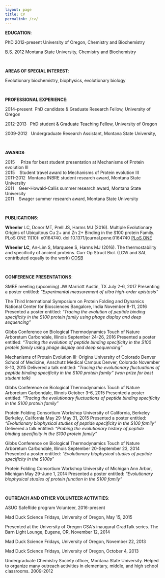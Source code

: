 ```yaml
---
layout: page
title: CV
permalink: /cv/
---
```


**EDUCATION**: 

PhD   2012-present	University of Oregon, Chemistry and Biochemistry

B.S.  2012  Montana State University, Chemistry and Biochemistry

<br />

**AREAS OF SPECIAL INTEREST**: 

Evolutionary biochemistry, biophysics, evolutionary biology 

<br />

**PROFESSIONAL EXPERIENCE**: 

2014-present&nbsp;  PhD candidate & Graduate Research Fellow, University of Oregon

2012-2013&nbsp;&nbsp; PhD student & Graduate Teaching Fellow, University of Oregon

2009-2012&nbsp;&nbsp; Undergraduate Research Assistant, Montana State University,

<br />

**AWARDS**: 

2015&nbsp;&nbsp;&nbsp;&nbsp; Prize for best student presentation at Mechanisms of Protein evolution III
<br />
2015&nbsp;&nbsp;&nbsp;&nbsp;Student travel award to Mechanisms of Protein evolution III
<br />
2011-2012&nbsp;&nbsp;Montana INBRE student research award, Montana State University
<br />
2011&nbsp;&nbsp;&nbsp;&nbsp;Geer-Howald-Callis summer research award, Montana State University
<br />
2011&nbsp;&nbsp;&nbsp;&nbsp;Swager summer research award, Montana State University

<br />

**PUBLICATIONS**: 

**Wheeler** LC, Donor MT, Prell JS, Harms MJ (2016). Multiple Evolutionary 
Origins of Ubiquitous Cu 2+ and Zn 2+ Binding in the S100 protein Family. 
PLoS ONE 11(10): e0164740. doi:10.1371/journal.pone.0164740 [PLoS ONE](http://journals.plos.org/plosone/article?id=10.1371/journal.pone.0164740)

**Wheeler LC**, An-Lim S, Marqusee S, Harms MJ (2016). The thermostability 
and specificity of ancient proteins. Curr Op Struct Biol. (LCW and SAL 
contributed equally to the work) 
[COSB](http://www.sciencedirect.com/science/article/pii/S0959440X16300501)

<br />

**CONFERENCE PRESENTATIONS**: 

SMBE meeting (upcoming)
JW Marriott
Austin, TX
July 2-6, 2017
Presenting a poster entitled: *“Experimental measurement of ultra high-order epistasis”*

The Third International Symposium on Protein Folding and Dynamics
National Center for Biosciences
Bangalore, India
November 8-11, 2016
Presented a poster entitled: *“Tracing the evolution of peptide binding specificity in the S100 protein  family using phage display and deep sequencing”*

Gibbs Conference on Biological Thermodynamics
Touch of Nature Arboretum
Carbondale, Illinois
September 24-26, 2016
Presented a poster entitled: *“Tracing the evolution of peptide binding specificity in the S100 protein  family using phage display and deep sequencing”*

Mechanisms of Protein Evolution III: Origins
University of Colorado Denver School of Medicine, Anschutz Medical Campus 
Denver, Colorado
November 8-10, 2015
Delivered a talk entitled: *“Tracing the evolutionary fluctuations of peptide binding specificity in the S100 protein family” (won prize for best student talk)*

Gibbs Conference on Biological Thermodynamics
Touch of Nature Arboretum
Carbondale, Illinois
October 3-6, 2015
Presented a poster entitled: *“Tracing the evolutionary fluctuations of peptide binding specificity in the S100 protein family”*

Protein Folding Consortium Workshop
University of California, Berkeley
Berkeley, California
May 29-May 31, 2015
Presented a poster entitled: *“Evolutionary biophysical studies of peptide specificity in the S100 family”*
Delivered a talk entitled: *“Probing the evolutionary history of peptide binding specificity in the S100 protein family”*

Gibbs Conference on Biological Thermodynamics
Touch of Nature Arboretum
Carbondale, Illinois
September 20-September 23, 2014
Presented a poster entitled: *“Evolutionary biophysical studies of peptide specificity in the S100s”*

Protein Folding Consortium Workshop
University of Michigan
Ann Arbor, Michigan
May 29-June 1, 2014
Presented a poster entitled: *“Evolutionary biophysical studies of protein function in the S100 family”*

<br />

**OUTREACH AND OTHER VOLUNTEER ACTIVITIES**: 

ASUO SafeRide program Volunteer, 2016-present

Mad Duck Science Fridays, University of Oregon, May 15, 2015

Presented at the University of Oregon GSA's inaugural GradTalk series. The Barn Light Lounge, Eugene, OR, November 12, 2014

Mad Duck Science Fridays, University of Oregon, November 22, 2013

Mad Duck Science Fridays, University of Oregon, October 4, 2013

Undergraduate Chemistry Society officer, Montana State University. Helped to organize many outreach activities in elementary, middle, and high school classrooms. 2009-2012
